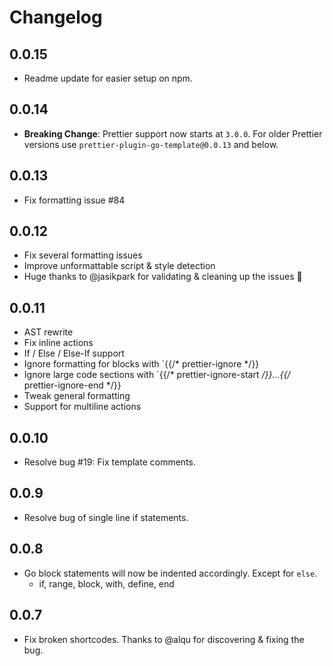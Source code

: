 # Changelog

## 0.0.15

- Readme update for easier setup on npm.

## 0.0.14

- **Breaking Change**: Prettier support now starts at `3.0.0`. For older Prettier versions use `prettier-plugin-go-template@0.0.13` and below.

## 0.0.13

- Fix formatting issue #84

## 0.0.12

- Fix several formatting issues
- Improve unformattable script & style detection
- Huge thanks to @jasikpark for validating & cleaning up the issues 🎉

## 0.0.11

- AST rewrite
- Fix inline actions
- If / Else / Else-If support
- Ignore formatting for blocks with `{{/* prettier-ignore */}}
- Ignore large code sections with `{{/* prettier-ignore-start */}}...{{/* prettier-ignore-end */}}
- Tweak general formatting
- Support for multiline actions

## 0.0.10

- Resolve bug #19: Fix template comments.

## 0.0.9

- Resolve bug of single line if statements.

## 0.0.8

- Go block statements will now be indented accordingly. Except for `else`.
  - if, range, block, with, define, end

## 0.0.7

- Fix broken shortcodes. Thanks to @alqu for discovering & fixing the bug.
